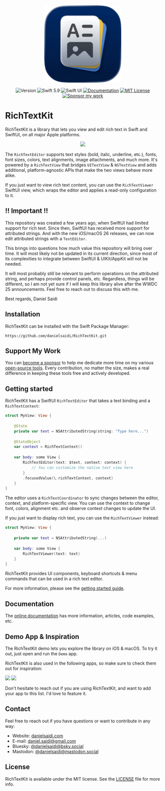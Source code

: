 <p align="center">
    <img src="Resources/Icon-Badge.png" alt="Project Icon" width="250" />
</p>

<p align="center">
    <img src="https://img.shields.io/github/v/release/danielsaidi/RichTextKit?color=%2300550&sort=semver" alt="Version" />
    <img src="https://img.shields.io/badge/Swift-5.9-orange.svg" alt="Swift 5.9" />
    <img src="https://img.shields.io/badge/platform-SwiftUI-blue.svg" alt="Swift UI" title="Swift UI" />
    <a href="https://danielsaidi.github.io/RichTextKit"><img src="https://img.shields.io/badge/documentation-web-blue.svg" alt="Documentation" /></a>
        <a href="https://github.com/danielsaidi/RichTextKit/blob/master/LICENSE"><img src="https://img.shields.io/github/license/danielsaidi/RichTextKit" alt="MIT License" /></a>
    <a href="https://github.com/sponsors/danielsaidi"><img src="https://img.shields.io/badge/sponsor-GitHub-red.svg" alt="Sponsor my work" /></a>
</p>



# RichTextKit

RichTextKit is a library that lets you view and edit rich text in Swift and SwiftUI, on all major Apple platforms.

<p align="center">
    <img src ="Resources/Demo.jpg" />
</p>

The `RichTextEditor` supports text styles (bold, italic, underline, etc.), fonts, font sizes, colors, text alignments, image attachments, and much more. It's powered by a `RichTextView` that bridges `UITextView` & `NSTextView` and adds additional, platform-agnostic APIs that make the two views behave more alike.

If you just want to view rich text content, you can use the `RichTextViewer` SwiftUI view, which wraps the editor and applies a read-only configuration to it.


## ‼️ Important ‼️ 

This repository was created a few years ago, when SwiftUI had limited support for rich text. Since then, SwiftUI has received more support for attributed strings. And with the new iOS/macOS 26 releases, we can now edit attributed strings with a `TextEditor`.

This brings into questions how much value this repository will bring over time. It will most likely not be updated in its current direction, since most of its complexities to integrate between SwiftUI & UIKit/AppKit will not be needed.

It will most probably still be relevant to perform operations on the attributed string, and perhaps provide control panels, etc. Regardless, things will be different, so I am not yet sure if I will keep this library alive after the WWDC 25 announcements. Feel free to reach out to discuss this with me.

Best regards, Daniel Saidi



## Installation

RichTextKit can be installed with the Swift Package Manager:

```
https://github.com/danielsaidi/RichTextKit.git
```


## Support My Work

You can [become a sponsor][Sponsors] to help me dedicate more time on my various [open-source tools][OpenSource]. Every contribution, no matter the size, makes a real difference in keeping these tools free and actively developed.



## Getting started

RichTextKit has a SwiftUI ``RichTextEditor`` that takes a text binding and a ``RichTextContext``:

```swift
struct MyView: View {

    @State
    private var text = NSAttributedString(string: "Type here...")
    
    @StateObject
    var context = RichTextContext()

    var body: some View {
        RichTextEditor(text: $text, context: context) {
            // You can customize the native text view here
        }
        .focusedValue(\.richTextContext, context)
    }
}
```

The editor uses a ``RichTextCoordinator`` to sync changes between the editor, context, and platform-specific view. You can use the context to change font, colors, alignment etc. and observe context changes to update the UI.

If you just want to display rich text, you can use the ``RichTextViewer`` instead:

```swift
struct MyView: View {

    private var text = NSAttributedString(...)

    var body: some View {
        RichTextViewer(text: text)
    }
}
```

RichTextKit provides UI components, keyboard shortcuts & menu commands that can be used in a rich text editor.

For more information, please see the [getting started guide][Getting-Started].



## Documentation

The [online documentation][Documentation] has more information, articles, code examples, etc.



## Demo App & Inspiration

The RichTextKit demo lets you explore the library on iOS & macOS. To try it out, just open and run the `Demo` app.

RichTextKit is also used in the following apps, so make sure to check them out for inspiration:

<a title="Chunk" href="https://www.chunkapp.com"><img src="Resources/apps/chunk.png" width=100 /></a> 
<a title="Oribi Writer" href="https://oribi.se/en"><img src="Resources/apps/oribiwriter.png" width=100 /></a>

Don't hesitate to reach out if you are using RichTextKit, and want to add your app to this list. I'd love to feature it.



## Contact

Feel free to reach out if you have questions or want to contribute in any way:

* Website: [danielsaidi.com][Website]
* E-mail: [daniel.saidi@gmail.com][Email]
* Bluesky: [@danielsaidi@bsky.social][Bluesky]
* Mastodon: [@danielsaidi@mastodon.social][Mastodon]



## License

RichTextKit is available under the MIT license. See the [LICENSE][License] file for more info.



[Email]: mailto:daniel.saidi@gmail.com
[Website]: https://danielsaidi.com
[GitHub]: https://github.com/danielsaidi
[OpenSource]: https://danielsaidi.com/opensource
[Sponsors]: https://github.com/sponsors/danielsaidi

[Bluesky]: https://bsky.app/profile/danielsaidi.bsky.social
[Mastodon]: https://mastodon.social/@danielsaidi
[Twitter]: https://twitter.com/danielsaidi

[Documentation]: https://danielsaidi.github.io/RichTextKit/
[Getting-Started]: https://danielsaidi.github.io/RichTextKit/documentation/richtextkit/getting-started
[License]: https://github.com/danielsaidi/RichTextKit/blob/master/LICENSE
